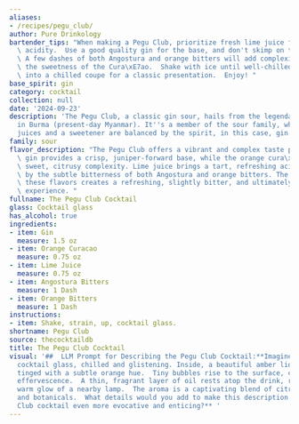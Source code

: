 ```yaml
---
aliases:
- /recipes/pegu_club/
author: Pure Drinkology
bartender_tips: "When making a Pegu Club, prioritize fresh lime juice for that bright\
  \ acidity.  Use a good quality gin for the base, and don't skimp on the bitters!\
  \ A few dashes of both Angostura and orange bitters will add complexity and balance\
  \ the sweetness of the Cura\xE7ao.  Shake with ice until well-chilled, and strain\
  \ into a chilled coupe for a classic presentation.  Enjoy! "
base_spirit: gin
category: cocktail
collection: null
date: '2024-09-23'
description: 'The Pegu Club, a classic gin sour, hails from the legendary Pegu Club
  in Burma (present-day Myanmar). It''s a member of the sour family, where citrus
  juices and a sweetener are balanced by the spirit, in this case, gin.  '
family: sour
flavor_description: "The Pegu Club offers a vibrant and complex taste profile. The\
  \ gin provides a crisp, juniper-forward base, while the orange cura\xE7ao adds a\
  \ sweet, citrusy complexity. Lime juice brings a tart, refreshing acidity, balanced\
  \ by the subtle bitterness of both Angostura and orange bitters. The interplay of\
  \ these flavors creates a refreshing, slightly bitter, and ultimately harmonious\
  \ experience. "
fullname: The Pegu Club Cocktail
glass: Cocktail glass
has_alcohol: true
ingredients:
- item: Gin
  measure: 1.5 oz
- item: Orange Curacao
  measure: 0.75 oz
- item: Lime Juice
  measure: 0.75 oz
- item: Angostura Bitters
  measure: 1 Dash
- item: Orange Bitters
  measure: 1 Dash
instructions:
- item: Shake, strain, up, cocktail glass.
shortname: Pegu Club
source: thecocktaildb
title: The Pegu Club Cocktail
visual: '##  LLM Prompt for Describing the Pegu Club Cocktail:**Imagine a classic
  cocktail glass, chilled and glistening. Inside, a beautiful amber liquid swirls,
  tinged with a subtle orange hue.  Tiny bubbles rise to the surface, creating a delicate
  effervescence.  A thin, fragrant layer of oil rests atop the drink, reflecting the
  warm glow of a nearby lamp.  The aroma is a captivating blend of citrus, spice,
  and botanicals.  What details would you add to make this description of the Pegu
  Club cocktail even more evocative and enticing?** '
---
```



